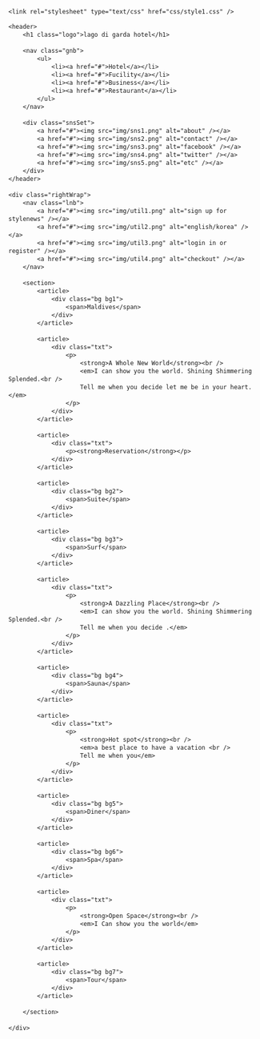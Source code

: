 <!DOCTYPE html >

<html lang="ko">
<head>	
	<title> lago di garda hotel </title>
	<meta charset="utf-8">
	<meta name="viewport" content="width=device-width, initial-scale=1">
		
	<link rel="stylesheet" type="text/css" href="css/style1.css" />
</head>
<body>

	<header>
		<h1 class="logo">lago di garda hotel</h1>
		
		<nav class="gnb">
			<ul>
				<li><a href="#">Hotel</a></li>
				<li><a href="#">Fucility</a></li>
				<li><a href="#">Business</a></li>
				<li><a href="#">Restaurant</a></li>	
			</ul>		
		</nav>
		
		<div class="snsSet">
			<a href="#"><img src="img/sns1.png" alt="about" /></a>
			<a href="#"><img src="img/sns2.png" alt="contact" /></a>
			<a href="#"><img src="img/sns3.png" alt="facebook" /></a>
			<a href="#"><img src="img/sns4.png" alt="twitter" /></a>
			<a href="#"><img src="img/sns5.png" alt="etc" /></a>
		</div>
	</header>
	
	<div class="rightWrap">
		<nav class="lnb">
			<a href="#"><img src="img/util1.png" alt="sign up for stylenews" /></a>
			<a href="#"><img src="img/util2.png" alt="english/korea" /></a>
			<a href="#"><img src="img/util3.png" alt="login in or register" /></a>
			<a href="#"><img src="img/util4.png" alt="checkout" /></a>
		</nav>
		
		<section>
			<article>			
				<div class="bg bg1">		
					<span>Maldives</span>
				</div>			
			</article>
			
			<article>		
				<div class="txt">
					<p>
						<strong>A Whole New World</strong><br />
						<em>I can show you the world. Shining Shimmering Splended.<br />
						Tell me when you decide let me be in your heart.</em>
					</p>
				</div>	
			</article>
			
			<article>			
				<div class="txt">	
					<p><strong>Reservation</strong></p>
				</div>	
			</article>
			
			<article>
				<div class="bg bg2">
					<span>Suite</span>
				</div>	
			</article>
			
			<article>
				<div class="bg bg3">
					<span>Surf</span>
				</div>	
			</article>
			
			<article>	
				<div class="txt">	
					<p>
						<strong>A Dazzling Place</strong><br />
						<em>I can show you the world. Shining Shimmering Splended.<br />
						Tell me when you decide .</em>
					</p>
				</div>	
			</article>
			
			<article>
				<div class="bg bg4">
					<span>Sauna</span>
				</div>
			</article>
			
			<article>	
				<div class="txt">
					<p>
						<strong>Hot spot</strong><br />
						<em>a best place to have a vacation <br />
						Tell me when you</em>
					</p>
				</div>	
			</article>
			
			<article>		
				<div class="bg bg5">
					<span>Diner</span>
				</div>
			</article>
			
			<article>	
				<div class="bg bg6">
					<span>Spa</span>
				</div>	
			</article>
			
			<article>
				<div class="txt">	
					<p>
						<strong>Open Space</strong><br />
						<em>I Can show you the world</em>
					</p>
				</div>	
			</article>
			
			<article>	
				<div class="bg bg7">
					<span>Tour</span>
				</div>		
			</article>
			
		</section>

	</div>
</body>
</html>
